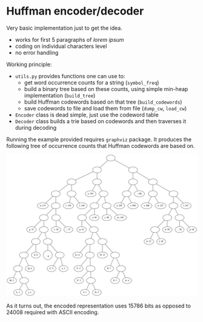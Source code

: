 # Huffman encoder/decoder
Very basic implementation just to get the idea. 
  * works for first 5 paragraphs of _lorem ipsum_
  * coding on individual characters level
  * no error handling

Working principle:
  * `utils.py` provides functions one can use to:
    * get word occurrence counts for a string (`symbol_freq`)
    * build a binary tree based on these counts,
      using simple min-heap implementation (`build_tree`)  
    * build Huffman codewords based on that tree (`build_codewords`)
    * save codewords to file and load them from file (`dump_cw`, `load_cw`)
  * `Encoder` class is dead simple, just use the codeword table
  * `Decoder` class builds a trie based on codewords
    and then traverses it during decoding
    
Running the example provided requires `graphviz` package.
It produces the following tree of occurrence counts that 
Huffman codewords are based on.

![alt-text](./out/tree.png)

As it turns out, the encoded representation uses 15786 
bits as opposed to 24008 required with ASCII encoding.
